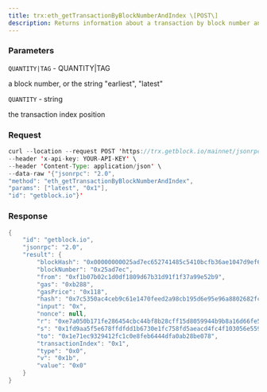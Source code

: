 ```yaml
---
title: trx:eth_getTransactionByBlockNumberAndIndex \[POST\]
description: Returns information about a transaction by block number and transactionindex position.
---
```


### Parameters


`QUANTITY|TAG` - QUANTITY\|TAG

a block number, or the string "earliest", "latest"

`QUANTITY` - string

the transaction index position

### Request

``` java
curl --location --request POST 'https://trx.getblock.io/mainnet/jsonrpc' \
--header 'x-api-key: YOUR-API-KEY' \
--header 'Content-Type: application/json' \
--data-raw '{"jsonrpc": "2.0",
"method": "eth_getTransactionByBlockNumberAndIndex",
"params": ["latest", "0x1"],
"id": "getblock.io"}'
```

###  Response

``` java
{
    "id": "getblock.io",
    "jsonrpc": "2.0",
    "result": {
        "blockHash": "0x00000000025ad7ec652741485c5410bcfb36ae1047d9ef617b406cec8f87f3c6",
        "blockNumber": "0x25ad7ec",
        "from": "0xf1b07b02c1d0df1809d67b31d91f1f37a99e52b9",
        "gas": "0xb288",
        "gasPrice": "0x118",
        "hash": "0x7c5350ac4ceb9c61e1470feed2a98cb195d6e95e96a8802682fcfc96fdc74c6c",
        "input": "0x",
        "nonce": null,
        "r": "0xe7a050b171fe286454cbc44bf8b28cff15d8059944b9b8a16d66fe53e55ebd1f",
        "s": "0x1fd9aa5f5e678ffdfdd1b6730e1fc758fd5aeacd4fc4f103056e55959fbc5800",
        "to": "0x1e71ec9329412fc1c0e8feb6444dfa0ab28be078",
        "transactionIndex": "0x1",
        "type": "0x0",
        "v": "0x1b",
        "value": "0x0"
    }
}
```

